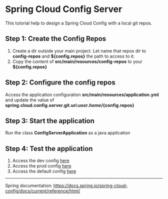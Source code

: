# Spring Cloud Config Server
This tutorial help to design a Spring Cloud Config with a local git repos.

## Step 1: Create the Config Repos
1. Create a dir outside your main project. Let name that repos dir to **config-repos** and **${config.repos}** the path to access to it.
2. Copy the content of **src/main/resources/config-repos** to your **${config.repos}**

## Step 2: Configure the config repos
Access the application configuration **src/main/resources/application.yml** and update the value of **spring.cloud.config.server.git.uri:${user.home}/${config.repos}**

## Step 3: Start the application
Run the class **ConfigServerApplication** as a java application

## Step 4: Test the application
1. Access the dev config [here](http://localhost:8181/client-config/dev "Dev config") 
2. Access the prod config [here](http://localhost:8181/client-config/prod "Prod config")
3. Access the default config [here](http://localhost:8181/client-config/default "Default config")

------------------------------------------------------------

Spring documentation: <https://docs.spring.io/spring-cloud-config/docs/current/reference/html/>